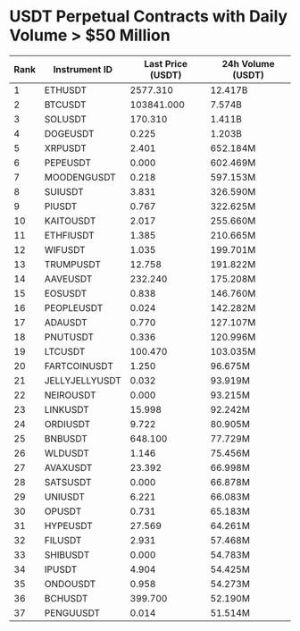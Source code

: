 # USDT Perpetual Contracts with Daily Volume > $50 Million

| Rank | Instrument ID | Last Price (USDT) | 24h Volume (USDT) |
|------|---------------|-------------------|-------------------|
| 1 | ETHUSDT | 2577.310 | 12.417B |
| 2 | BTCUSDT | 103841.000 | 7.574B |
| 3 | SOLUSDT | 170.310 | 1.411B |
| 4 | DOGEUSDT | 0.225 | 1.203B |
| 5 | XRPUSDT | 2.401 | 652.184M |
| 6 | PEPEUSDT | 0.000 | 602.469M |
| 7 | MOODENGUSDT | 0.218 | 597.153M |
| 8 | SUIUSDT | 3.831 | 326.590M |
| 9 | PIUSDT | 0.767 | 322.625M |
| 10 | KAITOUSDT | 2.017 | 255.660M |
| 11 | ETHFIUSDT | 1.385 | 210.665M |
| 12 | WIFUSDT | 1.035 | 199.701M |
| 13 | TRUMPUSDT | 12.758 | 191.822M |
| 14 | AAVEUSDT | 232.240 | 175.208M |
| 15 | EOSUSDT | 0.838 | 146.760M |
| 16 | PEOPLEUSDT | 0.024 | 142.282M |
| 17 | ADAUSDT | 0.770 | 127.107M |
| 18 | PNUTUSDT | 0.336 | 120.996M |
| 19 | LTCUSDT | 100.470 | 103.035M |
| 20 | FARTCOINUSDT | 1.250 | 96.675M |
| 21 | JELLYJELLYUSDT | 0.032 | 93.919M |
| 22 | NEIROUSDT | 0.000 | 93.215M |
| 23 | LINKUSDT | 15.998 | 92.242M |
| 24 | ORDIUSDT | 9.722 | 80.905M |
| 25 | BNBUSDT | 648.100 | 77.729M |
| 26 | WLDUSDT | 1.146 | 75.456M |
| 27 | AVAXUSDT | 23.392 | 66.998M |
| 28 | SATSUSDT | 0.000 | 66.878M |
| 29 | UNIUSDT | 6.221 | 66.083M |
| 30 | OPUSDT | 0.731 | 65.183M |
| 31 | HYPEUSDT | 27.569 | 64.261M |
| 32 | FILUSDT | 2.931 | 57.468M |
| 33 | SHIBUSDT | 0.000 | 54.783M |
| 34 | IPUSDT | 4.904 | 54.425M |
| 35 | ONDOUSDT | 0.958 | 54.273M |
| 36 | BCHUSDT | 399.700 | 52.190M |
| 37 | PENGUUSDT | 0.014 | 51.514M |
